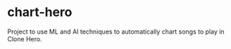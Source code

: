 # chart-hero
Project to use ML and AI techniques to automatically chart songs to play in Clone Hero.
